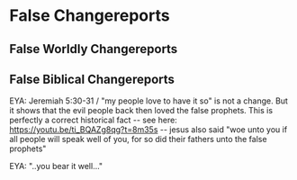 False Changereports
===

False Worldly Changereports
--

False Biblical Changereports
--
EYA: Jeremiah 5:30-31 / "my people love to have it so" is not a change. But it shows that the evil people back then loved the false prophets. This is perfectly a correct historical fact -- see here: https://youtu.be/ti_BQAZg8qg?t=8m35s -- jesus also said "woe unto you if all people will speak well of you, for so did their fathers unto the false prophets"

EYA: "..you bear it well..."
